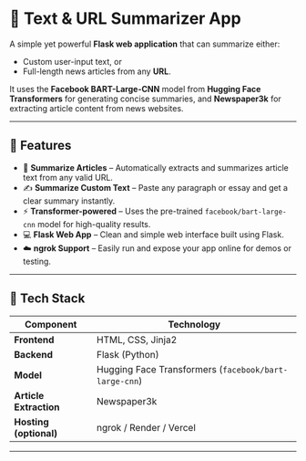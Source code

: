 # 🧠 Text & URL Summarizer App

A simple yet powerful **Flask web application** that can summarize either:
- Custom user-input text, or
- Full-length news articles from any **URL**.

It uses the **Facebook BART-Large-CNN** model from **Hugging Face Transformers** for generating concise summaries, and **Newspaper3k** for extracting article content from news websites.

---

## 🌟 Features

- 📰 **Summarize Articles** – Automatically extracts and summarizes article text from any valid URL.  
- ✍️ **Summarize Custom Text** – Paste any paragraph or essay and get a clear summary instantly.  
- ⚡ **Transformer-powered** – Uses the pre-trained `facebook/bart-large-cnn` model for high-quality results.  
- 💻 **Flask Web App** – Clean and simple web interface built using Flask.  
- ☁️ **ngrok Support** – Easily run and expose your app online for demos or testing.

---

## 🧩 Tech Stack

| Component | Technology |
|------------|-------------|
| **Frontend** | HTML, CSS, Jinja2 |
| **Backend** | Flask (Python) |
| **Model** | Hugging Face Transformers (`facebook/bart-large-cnn`) |
| **Article Extraction** | Newspaper3k |
| **Hosting (optional)** | ngrok / Render / Vercel |

---
